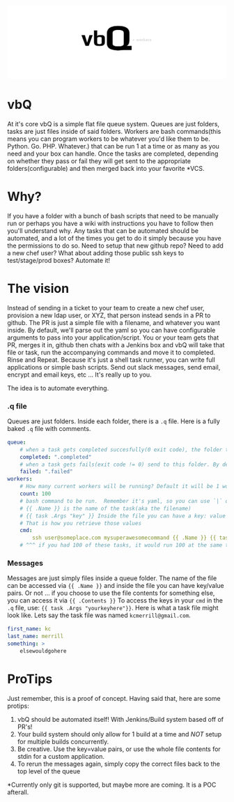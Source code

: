 ![vbQ](assets/vbQ.png "vbQ")

# vbQ

At it's core vbQ is a simple flat file queue system. Queues are just folders, tasks are just files inside of said folders. Workers are bash commands(this means you can program workers to be whatever you'd like them to be. Python. Go. PHP. Whatever.) that can be run 1 at a time or as many as you need and your box can handle. Once the tasks are completed, depending on whether they pass or fail they will get sent to the appropriate folders(configurable) and then merged back into your favorite *VCS. 

# Why?

If you have a folder with a bunch of bash scripts that need to be manually run or perhaps you have a wiki with instructions you have to follow then you'll understand why. Any tasks that can be automated should be automated, and a lot of the times you get to do it simply because you have the permissions to do so. Need to setup that new github repo? Need to add a new chef user? What about adding those public ssh keys to test/stage/prod boxes? Automate it!

# The vision

Instead of sending in a ticket to your team to create a new chef user, provision a new ldap user, or XYZ, that person instead sends in a PR to github. The PR is just a simple file with a filename, and whatever you want inside. By default, we'll parse out the yaml so you can have configurable arguments to pass into your application/script. You or your team gets that PR, merges it in, github then chats with a Jenkins box and vbQ will take that file or task, run the accompanying commands and move it to completed. Rinse and Repeat. Because it's just a shell task runner, you can write full applications or simple bash scripts. Send out slack messages, send email, encrypt and email keys, etc ... It's really up to you. 

The idea is to automate everything. 


### .q file

Queues are just folders. Inside each folder, there is a `.q` file. Here is a fully baked `.q` file with comments. 

```yaml
queue:
    # when a task gets completed succesfully(0 exit code), the folder to send it to 
    completed: ".completed"
    # when a task gets fails(exit code != 0) send to this folder. By default it stays put.
    failed: ".failed" 
workers:
    # How many current workers will be running? Default it will be 1 worker
    count: 100 
    # bash command to be run.  Remember it's yaml, so you can use `|` or `>` if need be.
    # {{ .Name }} is the name of the task(aka the filename)
    # {{ task .Args "key" }} Inside the file you can have a key: value sets inside. 
    # That is how you retrieve those values
    cmd:
        ssh user@someplace.com mysuperawesomecommand {{ .Name }} {{ task .Args "key"}}
    # ^^^ if you had 100 of these tasks, it would run 100 at the same time due to the `count` key
```

### Messages

Messages are just simply files inside a queue folder. The name of the file can be accessed via `{{ .Name }}` and inside the file you can have key/value pairs. Or not ... if you choose to use the file contents for something else, you can access it via `{{ .Contents }}` To access the keys in your `cmd` in the `.q` file, use: `{{ task .Args "yourkeyhere"}}`. Here is what a task file might look like. Lets say the task file was named `kcmerrill@gmail.com`. 

```yaml
first_name: kc
last_name: merrill
something: >
    elsewouldgohere
```

# ProTips

Just remember, this is a proof of concept. Having said that, here are some protips:

1. vbQ should be automated itself! With Jenkins/Build system based off of PR's!
1. Your build system should only allow for 1 build at a time and _NOT_ setup for multiple builds concurrently.
1. Be creative. Use the key=value pairs, or use the whole file contents for stdin for a custom application.
1. To rerun the messages again, simply copy the correct files back to the top level of the queue

*Currently only git is supported, but maybe more are coming. It is a POC afterall.